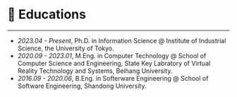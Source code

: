 
# 📖 Educations
-----
- *2023.04 - Present*, Ph.D. in Information Science @ Institute of Industrial Science, the University of Tokyo. 
- *2020.09 - 2023.01*, M.Eng. in Computer Technology @ School of Computer Science and Engineering, State Key Labratory of Virtual Reality Technology and Systems, Beihang University.
- *2016.09 - 2020.06*, B.Eng. in Softerware Engineering @ School of Software Engineering, Shandong University. 